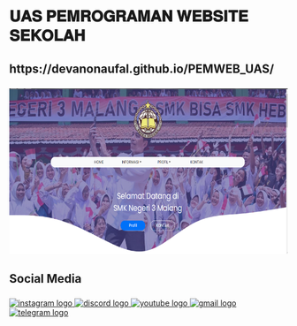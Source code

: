 <h1 align="left">𝐔𝐀𝐒 𝐏𝐄𝐌𝐑𝐎𝐆𝐑𝐀𝐌𝐀𝐍 𝐖𝐄𝐁𝐒𝐈𝐓𝐄 𝐒𝐄𝐊𝐎𝐋𝐀𝐇</h1>

###
<h2 align="left">https://devanonaufal.github.io/PEMWEB_UAS/</h2>

###
<div align="center">
  <img height="300" src="skul.png"  />
</div>

###

<h2 align="left">Social Media</h2>

###

<div align="left">
  <a href="https://www.instagram.com/sphixray" target="_blank">
    <img src="https://raw.githubusercontent.com/maurodesouza/profile-readme-generator/master/src/assets/icons/social/instagram/default.svg" width="52" height="40" alt="instagram logo"  />
  </a>
  <a href="https://discord.com/users/sphixray" target="_blank">
    <img src="https://raw.githubusercontent.com/maurodesouza/profile-readme-generator/master/src/assets/icons/social/discord/default.svg" width="52" height="40" alt="discord logo"  />
  </a>
  <a href="https://www.youtube.com/@devanonaufal/" target="_blank">
    <img src="https://raw.githubusercontent.com/maurodesouza/profile-readme-generator/master/src/assets/icons/social/youtube/default.svg" width="52" height="40" alt="youtube logo"  />
  </a>
  <a href="devanonaufal@gmail.com" target="_blank">
    <img src="https://raw.githubusercontent.com/maurodesouza/profile-readme-generator/master/src/assets/icons/social/gmail/default.svg" width="52" height="40" alt="gmail logo"  />
  </a>
  <a href="https://t.me/sphixray" target="_blank">
    <img src="https://raw.githubusercontent.com/maurodesouza/profile-readme-generator/master/src/assets/icons/social/telegram/default.svg" width="52" height="40" alt="telegram logo"  />
  </a>
</div>

###
